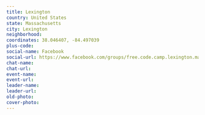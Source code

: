 ```yaml
---
title: Lexington
country: United States
state: Massachusetts
city: Lexington
neighborhood: 
coordinates: 38.046407, -84.497039
plus-code:
social-name: Facebook
social-url: https://www.facebook.com/groups/free.code.camp.lexington.ma
chat-name:
chat-url:
event-name:
event-url:
leader-name:
leader-url:
old-photo: 
cover-photo:
---
```

